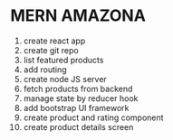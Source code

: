 # MERN AMAZONA

1. create react app
2. create git repo
3. list featured products
4. add routing
5. create node JS server
6. fetch products from backend
7. manage state by reducer hook
8. add bootstrap UI framework
9. create product and rating component
10. create product details screen

